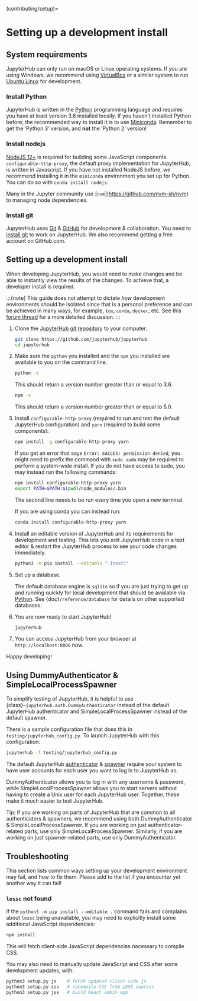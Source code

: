 (contributing/setup)=

# Setting up a development install

## System requirements

JupyterHub can only run on macOS or Linux operating systems. If you are
using Windows, we recommend using [VirtualBox](https://virtualbox.org)
or a similar system to run [Ubuntu Linux](https://ubuntu.com) for
development.

### Install Python

JupyterHub is written in the [Python](https://python.org) programming language and
requires you have at least version 3.6 installed locally. If you haven’t
installed Python before, the recommended way to install it is to use
[Miniconda](https://conda.io/miniconda.html). Remember to get the ‘Python 3’ version,
and **not** the ‘Python 2’ version!

### Install nodejs

[NodeJS 12+](https://nodejs.org/en/) is required for building some JavaScript components.
`configurable-http-proxy`, the default proxy implementation for JupyterHub, is written in Javascript.
If you have not installed NodeJS before, we recommend installing it in the `miniconda` environment you set up for Python.
You can do so with `conda install nodejs`.

Many in the Jupyter community use \[`nvm`\](<https://github.com/nvm-sh/nvm>) to
managing node dependencies.

### Install git

JupyterHub uses [Git](https://git-scm.com) & [GitHub](https://github.com)
for development & collaboration. You need to [install git](https://git-scm.com/book/en/v2/Getting-Started-Installing-Git) to work on
JupyterHub. We also recommend getting a free account on GitHub.com.

## Setting up a development install

When developing JupyterHub, you would need to make changes and be able to instantly view the results of the changes. To achieve that, a developer install is required.

:::{note}
This guide does not attempt to dictate _how_ development
environments should be isolated since that is a personal preference and can
be achieved in many ways, for example, `tox`, `conda`, `docker`, etc. See this
[forum thread](https://discourse.jupyter.org/t/thoughts-on-using-tox/3497) for
a more detailed discussion.
:::

1. Clone the [JupyterHub git repository](https://github.com/jupyterhub/jupyterhub)
   to your computer.

   ```bash
   git clone https://github.com/jupyterhub/jupyterhub
   cd jupyterhub
   ```

2. Make sure the `python` you installed and the `npm` you installed
   are available to you on the command line.

   ```bash
   python -V
   ```

   This should return a version number greater than or equal to 3.6.

   ```bash
   npm -v
   ```

   This should return a version number greater than or equal to 5.0.

3. Install `configurable-http-proxy` (required to run and test the default JupyterHub configuration) and `yarn` (required to build some components):

   ```bash
   npm install -g configurable-http-proxy yarn
   ```

   If you get an error that says `Error: EACCES: permission denied`, you might need to prefix the command with `sudo`.
   `sudo` may be required to perform a system-wide install.
   If you do not have access to sudo, you may instead run the following commands:

   ```bash
   npm install configurable-http-proxy yarn
   export PATH=$PATH:$(pwd)/node_modules/.bin
   ```

   The second line needs to be run every time you open a new terminal.

   If you are using conda you can instead run:

   ```bash
   conda install configurable-http-proxy yarn
   ```

4. Install an editable version of JupyterHub and its requirements for
   development and testing. This lets you edit JupyterHub code in a text editor
   & restart the JupyterHub process to see your code changes immediately.

   ```bash
   python3 -m pip install --editable ".[test]"
   ```

5. Set up a database.

   The default database engine is `sqlite` so if you are just trying
   to get up and running quickly for local development that should be
   available via [Python](https://docs.python.org/3.5/library/sqlite3.html).
   See {doc}`/reference/database` for details on other supported databases.

6. You are now ready to start JupyterHub!

   ```bash
   jupyterhub
   ```

7. You can access JupyterHub from your browser at
   `http://localhost:8000` now.

Happy developing!

## Using DummyAuthenticator & SimpleLocalProcessSpawner

To simplify testing of JupyterHub, it is helpful to use
{class}`~jupyterhub.auth.DummyAuthenticator` instead of the default JupyterHub
authenticator and SimpleLocalProcessSpawner instead of the default spawner.

There is a sample configuration file that does this in
`testing/jupyterhub_config.py`. To launch JupyterHub with this
configuration:

```bash
jupyterhub -f testing/jupyterhub_config.py
```

The default JupyterHub [authenticator](https://jupyterhub.readthedocs.io/en/stable/reference/authenticators.html#the-default-pam-authenticator)
& [spawner](https://jupyterhub.readthedocs.io/en/stable/api/spawner.html#localprocessspawner)
require your system to have user accounts for each user you want to log in to
JupyterHub as.

DummyAuthenticator allows you to log in with any username & password,
while SimpleLocalProcessSpawner allows you to start servers without having to
create a Unix user for each JupyterHub user. Together, these make it
much easier to test JupyterHub.

Tip: If you are working on parts of JupyterHub that are common to all
authenticators & spawners, we recommend using both DummyAuthenticator &
SimpleLocalProcessSpawner. If you are working on just authenticator-related
parts, use only SimpleLocalProcessSpawner. Similarly, if you are working on
just spawner-related parts, use only DummyAuthenticator.

## Troubleshooting

This section lists common ways setting up your development environment may
fail, and how to fix them. Please add to the list if you encounter yet
another way it can fail!

### `lessc` not found

If the `python3 -m pip install --editable .` command fails and complains about
`lessc` being unavailable, you may need to explicitly install some
additional JavaScript dependencies:

```bash
npm install
```

This will fetch client-side JavaScript dependencies necessary to compile
CSS.

You may also need to manually update JavaScript and CSS after some
development updates, with:

```bash
python3 setup.py js    # fetch updated client-side js
python3 setup.py css   # recompile CSS from LESS sources
python3 setup.py jsx   # build React admin app
```
